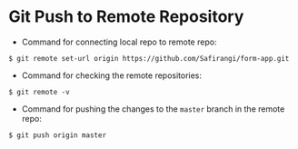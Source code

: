 # Git Push to Remote Repository

- Command for connecting local repo to remote repo: 

`$ git remote set-url origin https://github.com/Safirangi/form-app.git`

- Command for checking the remote repositories:

`$ git remote -v`

- Command for pushing the changes to the `master` branch in the remote repo: 

`$ git push origin master`


